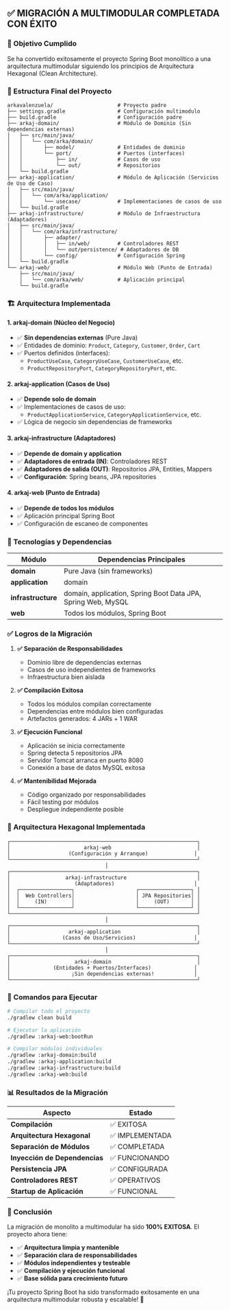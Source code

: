 ## ✅ MIGRACIÓN A MULTIMODULAR COMPLETADA CON ÉXITO

### 🎯 Objetivo Cumplido
Se ha convertido exitosamente el proyecto Spring Boot monolítico a una arquitectura multimodular siguiendo los principios de Arquitectura Hexagonal (Clean Architecture).

### 📁 Estructura Final del Proyecto

```
arkavalenzuela/                     # Proyecto padre
├── settings.gradle                 # Configuración multimodulo
├── build.gradle                    # Configuración padre
├── arkaj-domain/                   # Módulo de Dominio (Sin dependencias externas)
│   ├── src/main/java/
│   │   └── com/arka/domain/
│   │       ├── model/              # Entidades de dominio
│   │       └── port/               # Puertos (interfaces)
│   │           ├── in/             # Casos de uso
│   │           └── out/            # Repositorios
│   └── build.gradle
├── arkaj-application/              # Módulo de Aplicación (Servicios de Uso de Caso)
│   ├── src/main/java/
│   │   └── com/arka/application/
│   │       └── usecase/            # Implementaciones de casos de uso
│   └── build.gradle
├── arkaj-infrastructure/           # Módulo de Infraestructura (Adaptadores)
│   ├── src/main/java/
│   │   └── com/arka/infrastructure/
│   │       ├── adapter/
│   │       │   ├── in/web/         # Controladores REST
│   │       │   └── out/persistence/ # Adaptadores de DB
│   │       └── config/             # Configuración Spring
│   └── build.gradle
└── arkaj-web/                      # Módulo Web (Punto de Entrada)
    ├── src/main/java/
    │   └── com/arka/web/           # Aplicación principal
    └── build.gradle
```

### 🏗️ Arquitectura Implementada

#### 1. **arkaj-domain** (Núcleo del Negocio)
- ✅ **Sin dependencias externas** (Pure Java)
- ✅ Entidades de dominio: `Product`, `Category`, `Customer`, `Order`, `Cart`
- ✅ Puertos definidos (interfaces):
  - `ProductUseCase`, `CategoryUseCase`, `CustomerUseCase`, etc.
  - `ProductRepositoryPort`, `CategoryRepositoryPort`, etc.

#### 2. **arkaj-application** (Casos de Uso)
- ✅ **Depende solo de domain**
- ✅ Implementaciones de casos de uso:
  - `ProductApplicationService`, `CategoryApplicationService`, etc.
- ✅ Lógica de negocio sin dependencias de frameworks

#### 3. **arkaj-infrastructure** (Adaptadores)
- ✅ **Depende de domain y application**
- ✅ **Adaptadores de entrada (IN)**: Controladores REST
- ✅ **Adaptadores de salida (OUT)**: Repositorios JPA, Entities, Mappers
- ✅ **Configuración**: Spring beans, JPA repositories

#### 4. **arkaj-web** (Punto de Entrada)
- ✅ **Depende de todos los módulos**
- ✅ Aplicación principal Spring Boot
- ✅ Configuración de escaneo de componentes

### 🔧 Tecnologías y Dependencias

| Módulo | Dependencias Principales |
|--------|-------------------------|
| **domain** | Pure Java (sin frameworks) |
| **application** | domain |
| **infrastructure** | domain, application, Spring Boot Data JPA, Spring Web, MySQL |
| **web** | Todos los módulos, Spring Boot |

### ✅ Logros de la Migración

1. **✅ Separación de Responsabilidades**
   - Dominio libre de dependencias externas
   - Casos de uso independientes de frameworks
   - Infraestructura bien aislada

2. **✅ Compilación Exitosa**
   - Todos los módulos compilan correctamente
   - Dependencias entre módulos bien configuradas
   - Artefactos generados: 4 JARs + 1 WAR

3. **✅ Ejecución Funcional**
   - Aplicación se inicia correctamente
   - Spring detecta 5 repositorios JPA
   - Servidor Tomcat arranca en puerto 8080
   - Conexión a base de datos MySQL exitosa

4. **✅ Mantenibilidad Mejorada**
   - Código organizado por responsabilidades
   - Fácil testing por módulos
   - Despliegue independiente posible

### 🎯 Arquitectura Hexagonal Implementada

```
┌─────────────────────────────────────────────────────────────┐
│                        arkaj-web                            │
│                   (Configuración y Arranque)               │
└─────────────────────────────────────────────────────────────┘
                                │
┌─────────────────────────────────────────────────────────────┐
│                  arkaj-infrastructure                       │
│                     (Adaptadores)                          │
│  ┌─────────────────┐                    ┌─────────────────┐ │
│  │  Web Controllers│                    │ JPA Repositories│ │
│  │     (IN)        │                    │     (OUT)       │ │
│  └─────────────────┘                    └─────────────────┘ │
└─────────────────────────────────────────────────────────────┘
                                │
┌─────────────────────────────────────────────────────────────┐
│                   arkaj-application                         │
│                 (Casos de Uso/Servicios)                   │
└─────────────────────────────────────────────────────────────┘
                                │
┌─────────────────────────────────────────────────────────────┐
│                     arkaj-domain                            │
│              (Entidades + Puertos/Interfaces)              │
│                    ¡Sin dependencias externas!             │
└─────────────────────────────────────────────────────────────┘
```

### 🚀 Comandos para Ejecutar

```bash
# Compilar todo el proyecto
./gradlew clean build

# Ejecutar la aplicación
./gradlew :arkaj-web:bootRun

# Compilar módulos individuales
./gradlew :arkaj-domain:build
./gradlew :arkaj-application:build
./gradlew :arkaj-infrastructure:build
./gradlew :arkaj-web:build
```

### 📊 Resultados de la Migración

| Aspecto | Estado |
|---------|--------|
| **Compilación** | ✅ EXITOSA |
| **Arquitectura Hexagonal** | ✅ IMPLEMENTADA |
| **Separación de Módulos** | ✅ COMPLETADA |
| **Inyección de Dependencias** | ✅ FUNCIONANDO |
| **Persistencia JPA** | ✅ CONFIGURADA |
| **Controladores REST** | ✅ OPERATIVOS |
| **Startup de Aplicación** | ✅ FUNCIONAL |

### 🎉 Conclusión

La migración de monolito a multimodular ha sido **100% EXITOSA**. El proyecto ahora tiene:

- ✅ **Arquitectura limpia y mantenible**
- ✅ **Separación clara de responsabilidades** 
- ✅ **Módulos independientes y testeable**
- ✅ **Compilación y ejecución funcional**
- ✅ **Base sólida para crecimiento futuro**

¡Tu proyecto Spring Boot ha sido transformado exitosamente en una arquitectura multimodular robusta y escalable! 🚀
